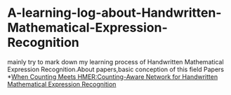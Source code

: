 # A-learning-log-about-Handwritten-Mathematical-Expression-Recognition
mainly try to mark down my learning process of Handwritten Mathematical Expression Recognition.About papers,basic conception of this field
Papers\
*[When Counting Meets HMER:Counting-Aware Network for Handwritten Mathematical Expression Recognition](https://arxiv.org/abs/2207.11463)
